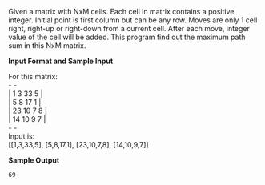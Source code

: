 Given a matrix with NxM cells. Each cell in matrix contains a positive integer. Initial point is first column but can be any row. Moves are only 1 cell right, right-up or right-down from a current cell. After each move, integer value of the cell will be added. This program find out the maximum path sum in this NxM matrix.

**Input Format and Sample Input**

For this matrix:  
	-            -  
	| 1  3  33 5 |  
	| 5  8  17 1 |  
	| 23 10 7  8 |  
	| 14 10 9  7 |  
	-            -  
Input is:  
	[[1,3,33,5], [5,8,17,1], [23,10,7,8], [14,10,9,7]]

**Sample Output**

	69

